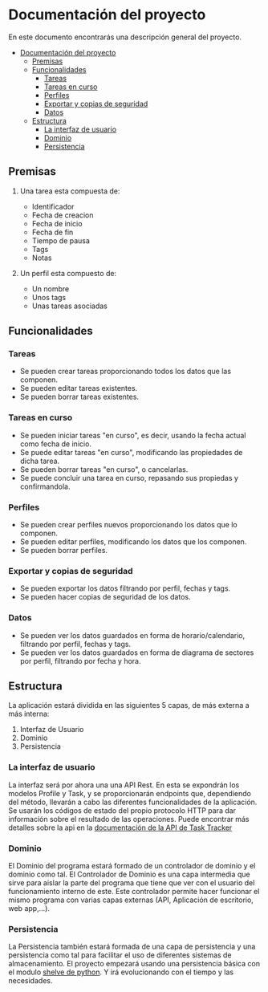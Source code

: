 # Documentación del proyecto
En este documento encontrarás una descripción general del proyecto.
- [Documentación del proyecto](#documentación-del-proyecto)
  - [Premisas](#premisas)
  - [Funcionalidades](#funcionalidades)
    - [Tareas](#tareas)
    - [Tareas en curso](#tareas-en-curso)
    - [Perfiles](#perfiles)
    - [Exportar y copias de seguridad](#exportar-y-copias-de-seguridad)
    - [Datos](#datos)
  - [Estructura](#estructura)
    - [La interfaz de usuario](#la-interfaz-de-usuario)
    - [Dominio](#dominio)
    - [Persistencia](#persistencia)

## Premisas

1. Una tarea esta compuesta de:
   - Identificador
   - Fecha de creacion
   - Fecha de inicio
   - Fecha de fin
   - Tiempo de pausa
   - Tags
   - Notas

2. Un perfil esta compuesto de:
    - Un nombre
    - Unos tags
    - Unas tareas asociadas

## Funcionalidades

### Tareas
- Se pueden crear tareas proporcionando todos los datos que las componen.
- Se pueden editar tareas existentes.
- Se pueden borrar tareas existentes.
### Tareas en curso
- Se pueden iniciar tareas "en curso", es decir, usando la fecha actual como fecha de inicio.
- Se puede editar tareas "en curso", modificando las propiedades de dicha tarea.
- Se pueden borrar tareas "en curso", o cancelarlas.
- Se puede concluir una tarea en curso, repasando sus propiedas y confirmandola.
### Perfiles
- Se pueden crear perfiles nuevos proporcionando los datos que lo componen.
- Se pueden editar perfiles, modificando los datos que los componen.
- Se pueden borrar perfiles.
### Exportar y copias de seguridad
- Se pueden exportar los datos filtrando por perfil, fechas y tags.
- Se pueden hacer copias de seguridad de los datos.
### Datos
- Se pueden ver los datos guardados en forma de horario/calendario, filtrando por perfil, fechas y tags.
- Se pueden ver los datos guardados en forma de diagrama de sectores por perfil, filtrando por fecha y hora.

## Estructura

La aplicación estará dividida en las siguientes 5 capas, de más externa a más interna:

1. Interfaz de Usuario
2. Dominio
3. Persistencia

### La interfaz de usuario

La interfaz será por ahora una una API Rest. En esta se expondrán los modelos Profile y Task, y se proporcionarán endpoints que, dependiendo del método, llevarán a cabo las diferentes funcionalidades de la aplicación. Se usarán los códigos de estado del propio protocolo HTTP para dar información sobre el resultado de las operaciones. Puede encontrar más detalles sobre la api en la [documentación de la API de Task Tracker](2-Api.md)

### Dominio

El Dominio del programa estará formado de un controlador de dominio y el dominio como tal. El Controlador de Dominio es una capa intermedia que sirve para aislar la parte del programa que tiene que ver con el usuario del funcionamiento interno de este. Este controlador permite hacer funcionar el mismo programa con varias capas externas (API, Aplicación de escritorio, web app,...).

### Persistencia

La Persistencia también estará formada de una capa de persistencia y una persistencia como tal para facilitar el uso de diferentes sistemas de almacenamiento. El proyecto empezará usando una persistencia básica con el modulo [shelve de python](https://docs.python.org/3/library/shelve.html). Y irá evolucionando con el tiempo y las necesidades.